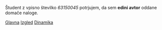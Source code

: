 Študent z vpisno številko _63150045_ potrjujem, da sem __edini avtor__ oddane domače naloge.

[Glavna](https://rawgit.com/robertbarachini/stroboskop/master/stroboskop.html)
[Izgled](https://rawgit.com/robertbarachini/stroboskop/izgled/stroboskop.html)
[Dinamika](https://rawgit.com/robertbarachini/stroboskop/dinamika/stroboskop.html)